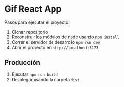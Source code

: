 # Gif React App

Pasos para ejecutar el proyecto:

1. Clonar repositorio
2. Reconstruir los módulos de node usando ``npm install``
3. Correr el servidor de desarrollo ``npm run dev``
4. Abrir el proyecto en ``http://localhost:5173``

## Producción

1. Ejecutar ``npm run build``
2. Desplegar usando la carpeta ``dist``